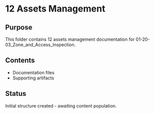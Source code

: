 # 12 Assets Management

## Purpose
This folder contains 12 assets management documentation for 01-20-03_Zone_and_Access_Inspection.

## Contents
- Documentation files
- Supporting artifacts

## Status
Initial structure created - awaiting content population.
